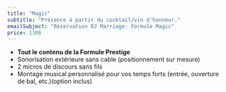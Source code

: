 ```yaml
---
title: "Magic"
subtitle: "Présence à partir du cocktail/vin d'honneur."
emailSubject: "Réservation DJ Marriage: Formule Magic"
price: 1300
---
```


* **Tout le contenu de la Formule Prestige**
* Sonorisation extérieure sans cable (positionnement sur mesure)
* 2 micros de discours sans fils
* Montage musical personnalisé pour vos temps forts (entrée, ouverture de bal, etc.)(option inclus)
